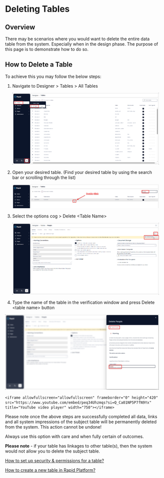 # Deleting Tables

## Overview

There may be scenarios where you would want to delete the entire data table from the system. Especially when in the design phase. The purpose of this page is to demonstrate how to do so.

## How to Delete a Table

To achieve this you may follow the below steps:

1. Navigate to Designer &gt; Tables &gt; All Tables  

   ![Navigate to designer](../NavigateToDesignerTablesAllTablesImg.png)

2. Open your desired table. (Find your desired table by using the search bar or scrolling through the list)  

    ![Open Your Desired Table](../OpenYourDesiredTable.png)

3. Select the options cog &gt; Delete &lt;Table Name&gt;

    ![Select the options cog and press delete](SelectDeleteUnderCog.png)

4. Type the name of the table in the verification window and press Delete &lt;table name&gt; button

  ![Delete Confirm Page](DeleteConfirmPage.png)
  
    <iframe allowfullscreen="allowfullscreen" frameborder="0" height="420" src="https://www.youtube.com/embed/peq34Uhzmqs?si=Q_Ca01NP5P7fN9Yx" title="YouTube video player" width="750"></iframe>

Please note once the above steps are successfully completed all data, links and all system impressions of the subject table will be permanently deleted from the system. This action cannot be undone!

Always use this option with care and when fully certain of outcomes.

**Please note** - if your table has linkages to other table(s), then the system would not allow you to delete the subject table.

[How to set up security &amp; permissions for a table? ](https://docs.rapidplatform.com/books/experiences/page/how-to-set-up-security-permissions-for-a-table "How to set up security & permissions for a table?")

[How to create a new table in Rapid Platform?](https://docs.rapidplatform.com/books/experiences/page/how-to-create-a-new-data-table-in-designer "How to create a new data table in Designer?")

